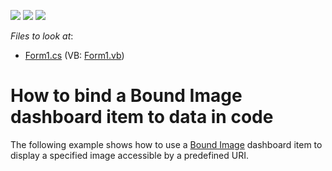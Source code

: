<!-- default badges list -->
![](https://img.shields.io/endpoint?url=https://codecentral.devexpress.com/api/v1/VersionRange/128580732/16.1.4%2B)
[![](https://img.shields.io/badge/Open_in_DevExpress_Support_Center-FF7200?style=flat-square&logo=DevExpress&logoColor=white)](https://supportcenter.devexpress.com/ticket/details/T382366)
[![](https://img.shields.io/badge/📖_How_to_use_DevExpress_Examples-e9f6fc?style=flat-square)](https://docs.devexpress.com/GeneralInformation/403183)
<!-- default badges end -->
<!-- default file list -->
*Files to look at*:

* [Form1.cs](./CS/Dashboard_BoundImage/Form1.cs) (VB: [Form1.vb](./VB/Dashboard_BoundImage/Form1.vb))
<!-- default file list end -->
# How to bind a Bound Image dashboard item to data in code


<p>The following example shows how to use a <a href="https://documentation.devexpress.com/#Dashboard/CustomDocument15267">Bound Image</a> dashboard item to display a specified image accessible by a predefined URI.</p>

<br/>


